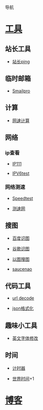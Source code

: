 导航

# [工具](tool)

## 站长工具

- [站长ping](https://ping.chinaz.com)

## 临时邮箱

- [Smailpro](https://smailpro.com/advanced)

## 计算

- [网速计算](http://www.zhongguosou.com/computer_question_tools/data_rate_caculator.html)

## 网络

### ip查看

- [IP111](http://ip111.cn)

- [IPV6test](https://ipv6-test.com/)

### 网络测速

- [Speedtest](https://www.speedtest.net/)

- [测速网](https://www.speedtest.cn/)

## 搜图

- [百度识图](https://graph.baidu.com/view/home)

- [谷歌识图](https://www.google.com/imghp?hl=zh-CN&ogbl)

- [以图搜图](https://www.reverseimagesearch.com/zh)

- [saucenao](https://saucenao.com/)

## 代码工具

- [url decode](https://www.urldecoder.org/)

- [json格式化](https://www.json.cn/)

## 趣味小工具

- [英文字体修改](https://igfonts.io)

## 时间

- [计时器](https://naozhong.tw/jishiqi/)

- [世界时间](https://time.is/Los_Angeles)+1


# [博客](blog)

